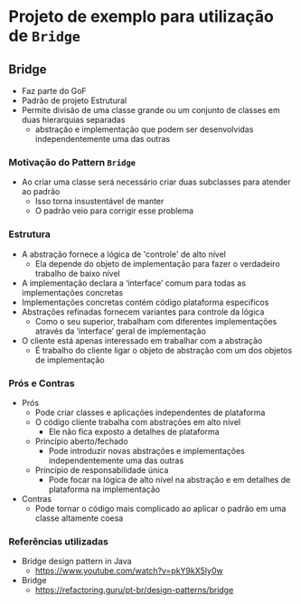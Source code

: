 # Projeto de exemplo para utilização de `Bridge`

## Bridge
- Faz parte do GoF
- Padrão de projeto Estrutural
- Permite divisão de uma classe grande ou um conjunto de classes em duas hierarquias separadas
  - abstração e implementação que podem ser desenvolvidas independentemente uma das outras

### Motivação do Pattern `Bridge`
- Ao criar uma classe será necessário criar duas subclasses para atender ao padrão
  - Isso torna insustentável de manter
  - O padrão veio para corrigir esse problema

### Estrutura
- A abstração fornece a lógica de 'controle' de alto nível
  - Ela depende do objeto de implementação para fazer o verdadeiro trabalho de baixo nível
- A implementação declara a ‘interface’ comum para todas as implementações concretas
- Implementações concretas contém código plataforma especificos
- Abstrações refinadas fornecem variantes para controle da lógica
  - Como o seu superior, trabalham com diferentes implementações através da ‘interface’ geral de implementação
- O cliente está apenas interessado em trabalhar com a abstração
  - É trabalho do cliente ligar o objeto de abstração com um dos objetos de implementação

### Prós e Contras
- Prós
  - Pode criar classes e aplicações independentes de plataforma
  - O código cliente trabalha com abstrações em alto nível
    - Ele não fica exposto a detalhes de plataforma
  - Princípio aberto/fechado
    - Pode introduzir novas abstrações e implementações independentemente uma das outras
  - Princípio de responsabilidade única
    - Pode focar na lógica de alto nível na abstração e em detalhes de plataforma na implementação
- Contras
  - Pode tornar o código mais complicado ao aplicar o padrão em uma classe altamente coesa

### Referências utilizadas
- Bridge design pattern in Java
  - https://www.youtube.com/watch?v=pkY9kX5ly0w
- Bridge
  - https://refactoring.guru/pt-br/design-patterns/bridge

